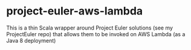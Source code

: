 # project-euler-aws-lambda

This is a thin Scala wrapper around Project Euler solutions (see my ProjectEuler repo) 
that allows them to be invoked on AWS Lambda (as a Java 8 deployment)
